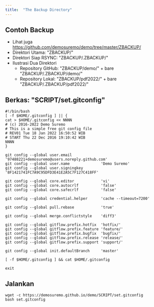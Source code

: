 ```yaml
---
title:  "The Backup Directory"
---
```


## Contoh Backup

* Lihat juga <https://github.com/demosuremo/demo/tree/master/ZBACKUP/>
* Direktori Utama: "ZBACKUP/"
* Direktori Siap RSYNC: "ZBACKUP/.ZBACKUP/"
* Ilustrasi Dua Direktori
  * Repository GitHub: "ZBACKUP/demo/"    + bare "ZBACKUP/.ZBACKUP/demo/"
  * Repository Lokal:  "ZBACKUP/pdf2022/" + bare "ZBACKUP/.ZBACKUP/pdf2022/"

## Berkas: "SCRIPT/set.gitconfig"

```
#!/bin/bash
[ -f $HOME/.gitconfig ] || {
cat > $HOME/.gitconfig << NNNN
# (c) 2016-2022 Demo Suremo
# This is a simple free git config file
# REV01 Tue 18 Jan 2022 16:50:52 WIB
# START Thu 22 Dec 2016 19:10:42 WIB
NNNN
}

git config --global user.email             '97488221+demosuremo@users.noreply.github.com'
git config --global user.name              'Demo Suremo'
git config --global user.signingkey        '8F1421741FC7A9C95DFD3E41E2A5C7F127C418FF'

git config --global core.editor            'vi'
git config --global core.autocrlf          'false'
git config --global core.safecrlf          'false'

git config --global credential.helper      'cache --timeout=7200'

git config --global pull.rebase            'true'

git config --global merge.conflictstyle    'diff3'

git config --global gitflow.prefix.hotfix  'hotfix/'
git config --global gitflow.prefix.feature 'feature/'
git config --global gitflow.prefix.bugfix  'bugfix/'
git config --global gitflow.prefix.release 'release/'
git config --global gitflow.prefix.support 'support/'

git config --global init.defaultBranch     'master'

[ -f $HOME/.gitconfig ] && cat $HOME/.gitconfig

exit

```

## Jalankan

```
wget -c https://demosuremo.github.io/demo/SCRIPT/set.gitconfig
bash set.gitconfig

```

<br>

